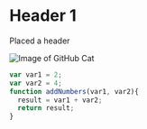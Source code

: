 # Header 1
Placed a header

![Image of GitHub Cat](https://qph.cf2.quoracdn.net/main-qimg-729a22aba98d1235fdce4883accaf81e)

``` javascript
var var1 = 2;
var var2 = 4;
function addNumbers(var1, var2){
  result = var1 + var2;
  return result;
}
```


